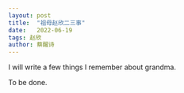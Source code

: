 ```yaml
---
layout: post
title:  "祖母赵欣二三事"
date:   2022-06-19
tags: 赵欣
author: 蔡醒诗
---
```


I will write a few things I remember about grandma.

To be done.
